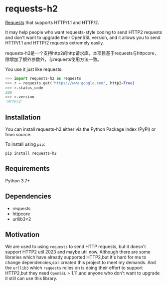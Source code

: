 # requests-h2
[Requests](https://github.com/psf/requests) that supports HTTP/1.1 and HTTP/2.

It may help people who want requests-style coding to send HTTP2 requests and don't want to upgrade their OpenSSL version, and
it allows you to send HTTP/1.1 and HTTP/2 requests extremely easily.


requests-h2是一个支持http2的http请求库，本项目基于requests与httpcore，除增加了额外参数外，与requests使用方法一致。

You use it just like requests:
```python
>>> import requests-h2 as requests
>>> r = requests.get('https://www.google.com', http2=True)
>>> r.status_code
200
>>> r.version
'HTTP/2'
```

## Installation
You can install requests-h2 either via the Python Package Index (PyPI) or from source.

To install using `pip`:

```pip install requests-h2```


## Requirements
Python 3.7+


## Dependencies
- requests
- httpcore
- urllib3<2


## Motivation
We are used to using `requests` to send HTTP requests, but it doesn't support HTTP2 util 2023 and maybe util now.
Although there are some libraries which have already supported HTTP2,but it's hard for me to change dependencies,so i created 
this project
to meet my demands.
And the `urllib3` which `requests` relies on is doing their effort to support HTTP2,but they need `OpenSSL` > 1.11,and anyone
who don't want to upgrade it still can use this library.
